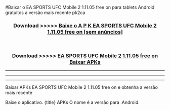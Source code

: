 #Baixar o EA SPORTS UFC Mobile 2 1.11.05 free on     para tablets Android gratuitos a versão mais recente pk2ca


<div align="center">
<h3>Download >>>>> <a href="https://pt-web.web.app/?pt= EA SPORTS UFC Mobile 2 1.11.05 free on   ">Baixe o A P K EA SPORTS UFC Mobile 2 1.11.05 free on    [sem anúncios]</a></h3><br>

<h3>Download >>>>> <a href="https://pt-web.web.app/?pt= EA SPORTS UFC Mobile 2 1.11.05 free on   ">EA SPORTS UFC Mobile 2 1.11.05 free on    Baixar APKs</a></h3>
</div>

----------------------------------------------------------

----------------------------------------------------------

----------------------------------------------------------

Baixar APKs EA SPORTS UFC Mobile 2 1.11.05 free on    e obtenha a versão mais recente

Baixe o aplicativo. {title} APKs O nome é a versão para .Android.



